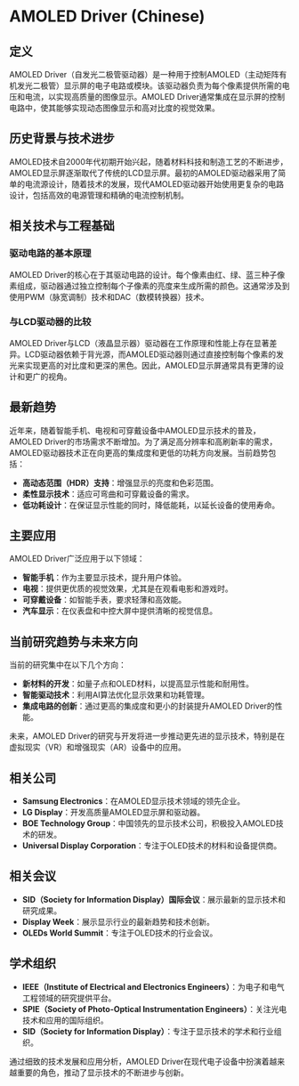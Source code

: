 # AMOLED Driver (Chinese)

## 定义
AMOLED Driver（自发光二极管驱动器）是一种用于控制AMOLED（主动矩阵有机发光二极管）显示屏的电子电路或模块。该驱动器负责为每个像素提供所需的电压和电流，以实现高质量的图像显示。AMOLED Driver通常集成在显示屏的控制电路中，使其能够实现动态图像显示和高对比度的视觉效果。

## 历史背景与技术进步
AMOLED技术自2000年代初期开始兴起，随着材料科技和制造工艺的不断进步，AMOLED显示屏逐渐取代了传统的LCD显示屏。最初的AMOLED驱动器采用了简单的电流源设计，随着技术的发展，现代AMOLED驱动器开始使用更复杂的电路设计，包括高效的电源管理和精确的电流控制机制。

## 相关技术与工程基础
### 驱动电路的基本原理
AMOLED Driver的核心在于其驱动电路的设计。每个像素由红、绿、蓝三种子像素组成，驱动器通过独立控制每个子像素的亮度来生成所需的颜色。这通常涉及到使用PWM（脉宽调制）技术和DAC（数模转换器）技术。

### 与LCD驱动器的比较
AMOLED Driver与LCD（液晶显示器）驱动器在工作原理和性能上存在显著差异。LCD驱动器依赖于背光源，而AMOLED驱动器则通过直接控制每个像素的发光来实现更高的对比度和更深的黑色。因此，AMOLED显示屏通常具有更薄的设计和更广的视角。

## 最新趋势
近年来，随着智能手机、电视和可穿戴设备中AMOLED显示技术的普及，AMOLED Driver的市场需求不断增加。为了满足高分辨率和高刷新率的需求，AMOLED驱动器技术正在向更高的集成度和更低的功耗方向发展。当前趋势包括：
- **高动态范围（HDR）支持**：增强显示的亮度和色彩范围。
- **柔性显示技术**：适应可弯曲和可穿戴设备的需求。
- **低功耗设计**：在保证显示性能的同时，降低能耗，以延长设备的使用寿命。

## 主要应用
AMOLED Driver广泛应用于以下领域：
- **智能手机**：作为主要显示技术，提升用户体验。
- **电视**：提供更优质的视觉效果，尤其是在观看电影和游戏时。
- **可穿戴设备**：如智能手表，要求轻薄和高效能。
- **汽车显示**：在仪表盘和中控大屏中提供清晰的视觉信息。

## 当前研究趋势与未来方向
当前的研究集中在以下几个方向：
- **新材料的开发**：如量子点和OLED材料，以提高显示性能和耐用性。
- **智能驱动技术**：利用AI算法优化显示效果和功耗管理。
- **集成电路的创新**：通过更高的集成度和更小的封装提升AMOLED Driver的性能。

未来，AMOLED Driver的研究与开发将进一步推动更先进的显示技术，特别是在虚拟现实（VR）和增强现实（AR）设备中的应用。

## 相关公司
- **Samsung Electronics**：在AMOLED显示技术领域的领先企业。
- **LG Display**：开发高质量AMOLED显示屏和驱动器。
- **BOE Technology Group**：中国领先的显示技术公司，积极投入AMOLED技术的研发。
- **Universal Display Corporation**：专注于OLED技术的材料和设备提供商。

## 相关会议
- **SID（Society for Information Display）国际会议**：展示最新的显示技术和研究成果。
- **Display Week**：展示显示行业的最新趋势和技术创新。
- **OLEDs World Summit**：专注于OLED技术的行业会议。

## 学术组织
- **IEEE（Institute of Electrical and Electronics Engineers）**：为电子和电气工程领域的研究提供平台。
- **SPIE（Society of Photo-Optical Instrumentation Engineers）**：关注光电技术和应用的国际组织。
- **SID（Society for Information Display）**：专注于显示技术的学术和行业组织。 

通过细致的技术发展和应用分析，AMOLED Driver在现代电子设备中扮演着越来越重要的角色，推动了显示技术的不断进步与创新。